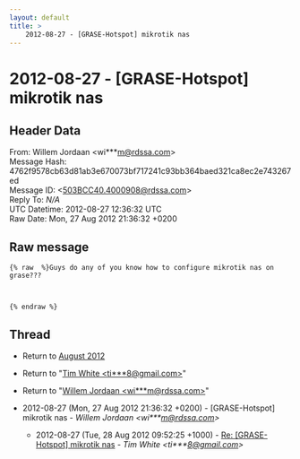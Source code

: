 ```yaml
---
layout: default
title: >
    2012-08-27 - [GRASE-Hotspot] mikrotik nas
---
```


# 2012-08-27 - [GRASE-Hotspot] mikrotik nas

## Header Data

From: Willem Jordaan \<wi***m@rdssa.com\><br>
Message Hash: 4762f9578cb63d81ab3e670073bf717241c93bb364baed321ca8ec2e743267ed<br>
Message ID: \<503BCC40.4000908@rdssa.com\><br>
Reply To: _N/A_<br>
UTC Datetime: 2012-08-27 12:36:32 UTC<br>
Raw Date: Mon, 27 Aug 2012 21:36:32 +0200<br>

## Raw message

```
{% raw  %}Guys do any of you know how to configure mikrotik nas on grase???



{% endraw %}
```

## Thread

+ Return to [August 2012](/archive/2012/08)

+ Return to "[Tim White <ti***8<span>@</span>gmail.com>](/authors/ti___8_at_gmail_com)"
+ Return to "[Willem Jordaan <wi***m<span>@</span>rdssa.com>](/authors/wi___m_at_rdssa_com)"

+ 2012-08-27 (Mon, 27 Aug 2012 21:36:32 +0200) - [GRASE-Hotspot] mikrotik nas - _Willem Jordaan \<wi***m@rdssa.com\>_
  + 2012-08-27 (Tue, 28 Aug 2012 09:52:25 +1000) - [Re: [GRASE-Hotspot] mikrotik nas](/archive/2012/08/678b64dc12a734aa34983c36a6cc0807cfee34b2cfc8d9ecf7a5c1c58ec7a60f) - _Tim White \<ti***8@gmail.com\>_

